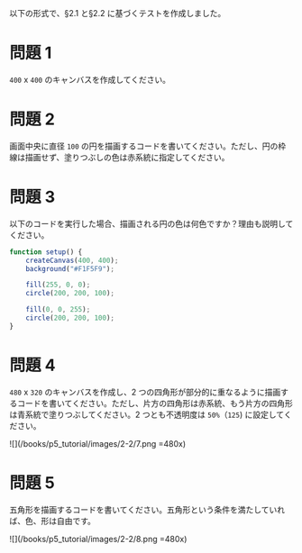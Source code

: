 以下の形式で、§2.1 と§2.2 に基づくテストを作成しました。

# 問題 1

`400` x `400` のキャンバスを作成してください。

# 問題 2

画面中央に直径 `100` の円を描画するコードを書いてください。ただし、円の枠線は描画せず、塗りつぶしの色は赤系統に指定してください。

# 問題 3

以下のコードを実行した場合、描画される円の色は何色ですか？理由も説明してください。

```js
function setup() {
    createCanvas(400, 400);
    background("#F1F5F9");

    fill(255, 0, 0);
    circle(200, 200, 100);

    fill(0, 0, 255);
    circle(200, 200, 100);
}
```

# 問題 4

`480` x `320` のキャンバスを作成し、2 つの四角形が部分的に重なるように描画するコードを書いてください。ただし、片方の四角形は赤系統、もう片方の四角形は青系統で塗りつぶしてください。2 つとも不透明度は `50%`（`125`) に設定してください。

![](/books/p5_tutorial/images/2-2/7.png =480x)

# 問題 5

五角形を描画するコードを書いてください。五角形という条件を満たしていれば、色、形は自由です。

![](/books/p5_tutorial/images/2-2/8.png =480x)
